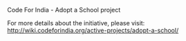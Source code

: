 Code For India - Adopt a School project

For more details about the initiative, please visit: http://wiki.codeforindia.org/active-projects/adopt-a-school/


